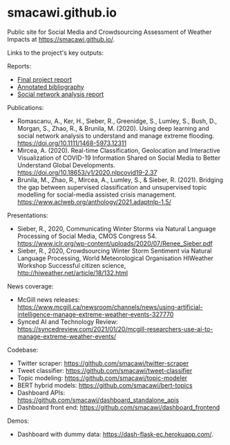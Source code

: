 # smacawi.github.io
Public site for Social Media and Crowdsourcing Assessment of Weather Impacts at https://smacawi.github.io/.

Links to the project's key outputs:

Reports:
- [Final project report](https://smacawi.github.io/project-report.pdf)
- [Annotated bibliography](https://smacawi.github.io/annotated-bibliography.pdf)
- [Social network analysis report](https://smacawi.github.io/social-network-analysis-report.pdf)

Publications:
- Romascanu, A., Ker, H., Sieber, R., Greenidge, S., Lumley, S., Bush, D., Morgan, S., Zhao, R., & Brunila, M. (2020). Using deep learning and social network analysis to understand and manage extreme flooding. https://doi.org/10.1111/1468-5973.12311 
- Mircea, A. (2020). Real-time Classification, Geolocation and Interactive Visualization of COVID-19 Information Shared on Social Media to Better Understand Global Developments. https://doi.org/10.18653/v1/2020.nlpcovid19-2.37 
- Brunila, M., Zhao, R., Mircea, A., Lumley, S., & Sieber, R. (2021). Bridging the gap between supervised classification and unsupervised topic modelling for social-media assisted crisis management. https://www.aclweb.org/anthology/2021.adaptnlp-1.5/ 

Presentations:
- Sieber, R., 2020, Communicating Winter Storms via Natural Language Processing of Social Media, CMOS Congress 54. https://www.iclr.org/wp-content/uploads/2020/07/Renee_Sieber.pdf 
- Sieber, R., 2020, Crowdsourcing Winter Storm Sentiment via Natural Language Processing, World Meteorological Organisation HIWeather Workshop Successful citizen science, http://hiweather.net/article/18/132.html 

News coverage:
 - McGill news releases: https://www.mcgill.ca/newsroom/channels/news/using-artificial-intelligence-manage-extreme-weather-events-327770 
 - Synced AI and Technology Review: https://syncedreview.com/2021/01/20/mcgill-researchers-use-ai-to-manage-extreme-weather-events/ 

Codebase: 
- Twitter scraper: https://github.com/smacawi/twitter-scraper 
- Tweet classifier: https://github.com/smacawi/tweet-classifier 
- Topic modeling: https://github.com/smacawi/topic-modeler 
- BERT hybrid models: https://github.com/smacawi/bert-topics 
- Dashboard APIs: https://github.com/smacawi/dashboard_standalone_apis 
- Dashboard front end: https://github.com/smacawi/dashboard_frontend 

Demos:
- Dashboard with dummy data: https://dash-flask-ec.herokuapp.com/. 


